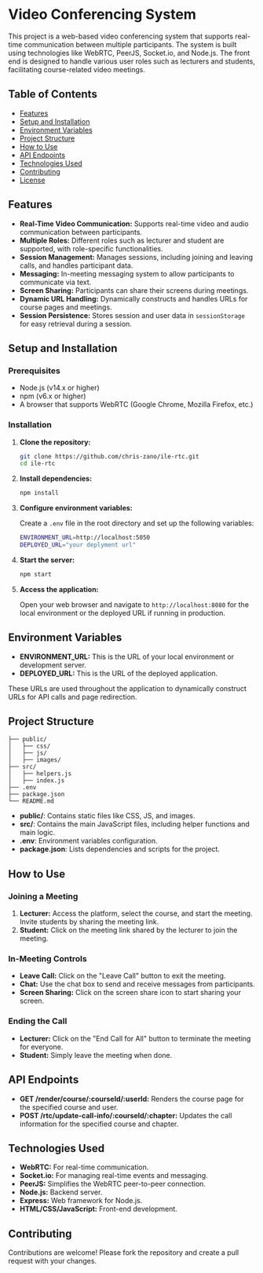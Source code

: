 # Video Conferencing System

This project is a web-based video conferencing system that supports real-time communication between multiple participants. The system is built using technologies like WebRTC, PeerJS, Socket.io, and Node.js. The front end is designed to handle various user roles such as lecturers and students, facilitating course-related video meetings.

## Table of Contents

- [Features](#features)
- [Setup and Installation](#setup-and-installation)
- [Environment Variables](#environment-variables)
- [Project Structure](#project-structure)
- [How to Use](#how-to-use)
- [API Endpoints](#api-endpoints)
- [Technologies Used](#technologies-used)
- [Contributing](#contributing)
- [License](#license)

## Features

- **Real-Time Video Communication:** Supports real-time video and audio communication between participants.
- **Multiple Roles:** Different roles such as lecturer and student are supported, with role-specific functionalities.
- **Session Management:** Manages sessions, including joining and leaving calls, and handles participant data.
- **Messaging:** In-meeting messaging system to allow participants to communicate via text.
- **Screen Sharing:** Participants can share their screens during meetings.
- **Dynamic URL Handling:** Dynamically constructs and handles URLs for course pages and meetings.
- **Session Persistence:** Stores session and user data in `sessionStorage` for easy retrieval during a session.

## Setup and Installation

### Prerequisites

- Node.js (v14.x or higher)
- npm (v6.x or higher)
- A browser that supports WebRTC (Google Chrome, Mozilla Firefox, etc.)

### Installation

1. **Clone the repository:**

   ```bash
   git clone https://github.com/chris-zano/ile-rtc.git
   cd ile-rtc
   ```

2. **Install dependencies:**

   ```bash
   npm install
   ```

3. **Configure environment variables:**

   Create a `.env` file in the root directory and set up the following variables:

   ```bash
   ENVIRONMENT_URL=http://localhost:5050
   DEPLOYED_URL="your deplyment url"
   ```

4. **Start the server:**

   ```bash
   npm start
   ```

5. **Access the application:**

   Open your web browser and navigate to `http://localhost:8080` for the local environment or the deployed URL if running in production.

## Environment Variables

- **ENVIRONMENT_URL:** This is the URL of your local environment or development server.
- **DEPLOYED_URL:** This is the URL of the deployed application.

These URLs are used throughout the application to dynamically construct URLs for API calls and page redirection.

## Project Structure

```plaintext
├── public/
│   ├── css/
│   ├── js/
│   ├── images/
├── src/
│   ├── helpers.js
│   ├── index.js
├── .env
├── package.json
└── README.md
```

- **public/**: Contains static files like CSS, JS, and images.
- **src/**: Contains the main JavaScript files, including helper functions and main logic.
- **.env**: Environment variables configuration.
- **package.json**: Lists dependencies and scripts for the project.

## How to Use

### Joining a Meeting

1. **Lecturer:** Access the platform, select the course, and start the meeting. Invite students by sharing the meeting link.
2. **Student:** Click on the meeting link shared by the lecturer to join the meeting.

### In-Meeting Controls

- **Leave Call:** Click on the "Leave Call" button to exit the meeting.
- **Chat:** Use the chat box to send and receive messages from participants.
- **Screen Sharing:** Click on the screen share icon to start sharing your screen.

### Ending the Call

- **Lecturer:** Click on the "End Call for All" button to terminate the meeting for everyone.
- **Student:** Simply leave the meeting when done.

## API Endpoints

- **GET /render/course/:courseId/:userId:** Renders the course page for the specified course and user.
- **POST /rtc/update-call-info/:courseId/:chapter:** Updates the call information for the specified course and chapter.

## Technologies Used

- **WebRTC:** For real-time communication.
- **Socket.io:** For managing real-time events and messaging.
- **PeerJS:** Simplifies the WebRTC peer-to-peer connection.
- **Node.js:** Backend server.
- **Express:** Web framework for Node.js.
- **HTML/CSS/JavaScript:** Front-end development.

## Contributing

Contributions are welcome! Please fork the repository and create a pull request with your changes.